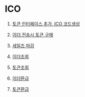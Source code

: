 # ICO

1. [토큰 인터페이스 추가, ICO 코드생성]()

2. [이더 전송시 토큰 구매]()

3. [세일즈 마감]()

4. [이더조회]()

5. [토큰조회]()

6. [이더환급]()

7. [토큰환급]()
